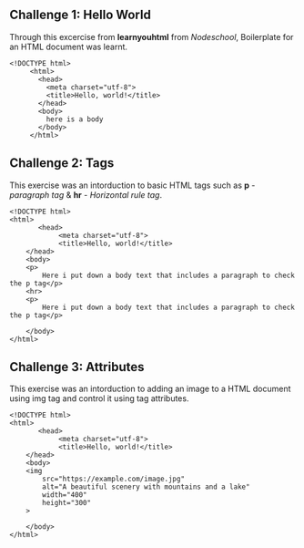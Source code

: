 
## Challenge 1: Hello World
Through this excercise from **learnyouhtml** from *Nodeschool*, Boilerplate for an HTML document was learnt.

```
<!DOCTYPE html>
     <html>
       <head>
         <meta charset="utf-8">
         <title>Hello, world!</title>
       </head>
       <body>
         here is a body
       </body>
     </html>
```

## Challenge 2: Tags
This exercise was an intorduction to basic HTML tags such as **p** - *paragraph tag* & **hr** - *Horizontal rule tag*.
```
<!DOCTYPE html>
<html>
       <head>
        	<meta charset="utf-8">
        	<title>Hello, world!</title>
	</head>
	<body>
	<p>
		Here i put down a body text that includes a paragraph to check the p tag</p>
	<hr>
	<p>	
		Here i put down a body text that includes a paragraph to check the p tag</p>

	</body>
</html>
```

## Challenge 3: Attributes

This exercise was an intorduction to adding an image to a HTML document using img tag and control it using tag attributes.
```
<!DOCTYPE html>
<html>
       <head>
        	<meta charset="utf-8">
        	<title>Hello, world!</title>
	</head>
	<body>
	<img 
    	src="https://example.com/image.jpg" 
    	alt="A beautiful scenery with mountains and a lake"
    	width="400" 
    	height="300"
  	>

	</body>
</html>
```

